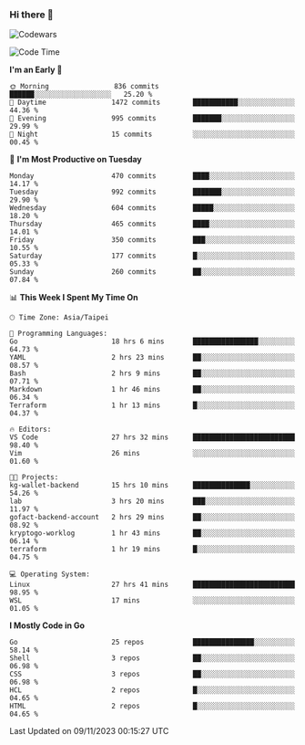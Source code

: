 ### Hi there 👋

![Codewars](https://www.codewars.com/users/omegaatt36/badges/small)

<!--START_SECTION:waka-->
![Code Time](http://img.shields.io/badge/Code%20Time-1%2C921%20hrs%208%20mins-blue)

**I'm an Early 🐤** 

```text
🌞 Morning                836 commits         ██████░░░░░░░░░░░░░░░░░░░   25.20 % 
🌆 Daytime                1472 commits        ███████████░░░░░░░░░░░░░░   44.36 % 
🌃 Evening                995 commits         ███████░░░░░░░░░░░░░░░░░░   29.99 % 
🌙 Night                  15 commits          ░░░░░░░░░░░░░░░░░░░░░░░░░   00.45 % 
```
📅 **I'm Most Productive on Tuesday** 

```text
Monday                   470 commits         ████░░░░░░░░░░░░░░░░░░░░░   14.17 % 
Tuesday                  992 commits         ███████░░░░░░░░░░░░░░░░░░   29.90 % 
Wednesday                604 commits         █████░░░░░░░░░░░░░░░░░░░░   18.20 % 
Thursday                 465 commits         ████░░░░░░░░░░░░░░░░░░░░░   14.01 % 
Friday                   350 commits         ███░░░░░░░░░░░░░░░░░░░░░░   10.55 % 
Saturday                 177 commits         █░░░░░░░░░░░░░░░░░░░░░░░░   05.33 % 
Sunday                   260 commits         ██░░░░░░░░░░░░░░░░░░░░░░░   07.84 % 
```


📊 **This Week I Spent My Time On** 

```text
🕑︎ Time Zone: Asia/Taipei

💬 Programming Languages: 
Go                       18 hrs 6 mins       ████████████████░░░░░░░░░   64.73 % 
YAML                     2 hrs 23 mins       ██░░░░░░░░░░░░░░░░░░░░░░░   08.57 % 
Bash                     2 hrs 9 mins        ██░░░░░░░░░░░░░░░░░░░░░░░   07.71 % 
Markdown                 1 hr 46 mins        ██░░░░░░░░░░░░░░░░░░░░░░░   06.34 % 
Terraform                1 hr 13 mins        █░░░░░░░░░░░░░░░░░░░░░░░░   04.37 % 

🔥 Editors: 
VS Code                  27 hrs 32 mins      █████████████████████████   98.40 % 
Vim                      26 mins             ░░░░░░░░░░░░░░░░░░░░░░░░░   01.60 % 

🐱‍💻 Projects: 
kg-wallet-backend        15 hrs 10 mins      ██████████████░░░░░░░░░░░   54.26 % 
lab                      3 hrs 20 mins       ███░░░░░░░░░░░░░░░░░░░░░░   11.97 % 
gofact-backend-account   2 hrs 29 mins       ██░░░░░░░░░░░░░░░░░░░░░░░   08.92 % 
kryptogo-worklog         1 hr 43 mins        ██░░░░░░░░░░░░░░░░░░░░░░░   06.14 % 
terraform                1 hr 19 mins        █░░░░░░░░░░░░░░░░░░░░░░░░   04.75 % 

💻 Operating System: 
Linux                    27 hrs 41 mins      █████████████████████████   98.95 % 
WSL                      17 mins             ░░░░░░░░░░░░░░░░░░░░░░░░░   01.05 % 
```

**I Mostly Code in Go** 

```text
Go                       25 repos            ███████████████░░░░░░░░░░   58.14 % 
Shell                    3 repos             ██░░░░░░░░░░░░░░░░░░░░░░░   06.98 % 
CSS                      3 repos             ██░░░░░░░░░░░░░░░░░░░░░░░   06.98 % 
HCL                      2 repos             █░░░░░░░░░░░░░░░░░░░░░░░░   04.65 % 
HTML                     2 repos             █░░░░░░░░░░░░░░░░░░░░░░░░   04.65 % 
```




 Last Updated on 09/11/2023 00:15:27 UTC
<!--END_SECTION:waka-->

<!--
**omegaatt36/omegaatt36** is a ✨ _special_ ✨ repository because its `README.md` (this file) appears on your GitHub profile.

Here are some ideas to get you started:

- 🔭 I’m currently working on ...
- 🌱 I’m currently learning ...
- 👯 I’m looking to collaborate on ...
- 🤔 I’m looking for help with ...
- 💬 Ask me about ...
- 📫 How to reach me: ...
- 😄 Pronouns: ...
- ⚡ Fun fact: ...
-->
